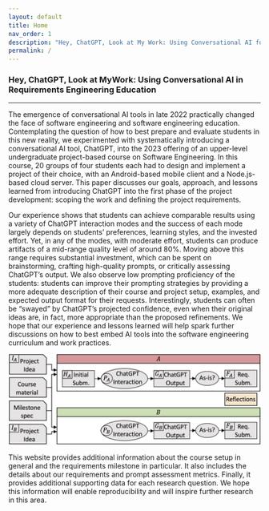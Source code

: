 ```yaml
---
layout: default
title: Home
nav_order: 1
description: "Hey, ChatGPT, Look at My Work: Using Conversational AI for Project Scoping and Requirement Engineering"
permalink: /
---
```


### Hey, ChatGPT, Look at MyWork: Using Conversational AI in Requirements Engineering Education

---

The emergence of conversational AI tools in late 2022 practically changed the face of software engineering and software engineering education. Contemplating the question of how to best prepare and evaluate students in this new reality, we experimented with systematically introducing a conversational AI tool, ChatGPT, into the 2023 offering of an upper-level undergraduate project-based course on Software Engineering. In this course, 20 groups of four students each had to design and implement a project of their choice, with an Android-based mobile client and a Node.js-based cloud server. This paper discusses our goals, approach, and lessons learned from introducing ChatGPT into the first phase of the project development: scoping the work and defining the project requirements.

Our experience shows that students can achieve comparable results using a variety of ChatGPT interaction modes and the success of each mode largely depends on students’ preferences, learning styles, and the invested effort. Yet, in any of the modes, with moderate effort, students can produce artifacts of a mid-range quality level of around 80%. Moving above this range requires substantial investment, which can be spent on brainstorming, crafting high-quality prompts, or critically assessing ChatGPT’s output. We also observe low prompting proficiency of the students: students can improve their prompting strategies by providing a more adequate description of their course and project setup, examples, and expected output format for their requests. Interestingly, students can often be “swayed” by ChatGPT’s projected confidence, even when their original ideas are, in fact, more appropriate than the proposed refinements. We hope that our experience and lessons learned will help spark further discussions on how to best embed AI tools into the software engineering curriculum and work practices.

![image](/img/overview.jpg)
<!-- <img src="../img/overview.jpg" alt="overview" width="1674" height="604"> -->

This website provides additional information about the course setup in general and the requirements milestone in particular. It also includes the details about our requirements and prompt assessment metrics. Finally, it provides additional supporting data for each research question. We hope this information will enable reproducibility and will inspire further research in this area.